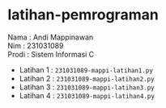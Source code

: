 # latihan-pemrograman
<div> Nama : Andi Mappinawan </div>
<div> Nim : 231031089 </div>
<div> Prodi : Sistem Informasi C </div>

* Latihan 1 :  `231031089-mappi-latihan1.py`
* Latihan 2 :  `231031089-mappi-latihan2.py`
* Latihan 3 :  `231031089-mappi-latihan3.py`
* Latihan 4 :  `231031089-mappi-latihan4.py`
